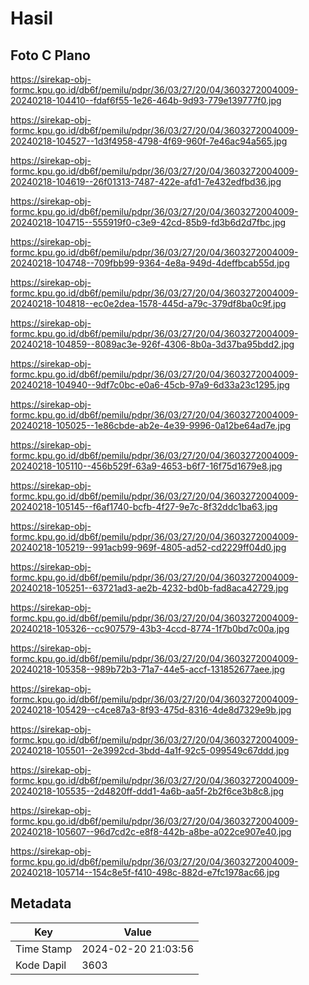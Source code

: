 # Hasil

## Foto C Plano

https://sirekap-obj-formc.kpu.go.id/db6f/pemilu/pdpr/36/03/27/20/04/3603272004009-20240218-104410--fdaf6f55-1e26-464b-9d93-779e139777f0.jpg

https://sirekap-obj-formc.kpu.go.id/db6f/pemilu/pdpr/36/03/27/20/04/3603272004009-20240218-104527--1d3f4958-4798-4f69-960f-7e46ac94a565.jpg

https://sirekap-obj-formc.kpu.go.id/db6f/pemilu/pdpr/36/03/27/20/04/3603272004009-20240218-104619--26f01313-7487-422e-afd1-7e432edfbd36.jpg

https://sirekap-obj-formc.kpu.go.id/db6f/pemilu/pdpr/36/03/27/20/04/3603272004009-20240218-104715--555919f0-c3e9-42cd-85b9-fd3b6d2d7fbc.jpg

https://sirekap-obj-formc.kpu.go.id/db6f/pemilu/pdpr/36/03/27/20/04/3603272004009-20240218-104748--709fbb99-9364-4e8a-949d-4deffbcab55d.jpg

https://sirekap-obj-formc.kpu.go.id/db6f/pemilu/pdpr/36/03/27/20/04/3603272004009-20240218-104818--ec0e2dea-1578-445d-a79c-379df8ba0c9f.jpg

https://sirekap-obj-formc.kpu.go.id/db6f/pemilu/pdpr/36/03/27/20/04/3603272004009-20240218-104859--8089ac3e-926f-4306-8b0a-3d37ba95bdd2.jpg

https://sirekap-obj-formc.kpu.go.id/db6f/pemilu/pdpr/36/03/27/20/04/3603272004009-20240218-104940--9df7c0bc-e0a6-45cb-97a9-6d33a23c1295.jpg

https://sirekap-obj-formc.kpu.go.id/db6f/pemilu/pdpr/36/03/27/20/04/3603272004009-20240218-105025--1e86cbde-ab2e-4e39-9996-0a12be64ad7e.jpg

https://sirekap-obj-formc.kpu.go.id/db6f/pemilu/pdpr/36/03/27/20/04/3603272004009-20240218-105110--456b529f-63a9-4653-b6f7-16f75d1679e8.jpg

https://sirekap-obj-formc.kpu.go.id/db6f/pemilu/pdpr/36/03/27/20/04/3603272004009-20240218-105145--f6af1740-bcfb-4f27-9e7c-8f32ddc1ba63.jpg

https://sirekap-obj-formc.kpu.go.id/db6f/pemilu/pdpr/36/03/27/20/04/3603272004009-20240218-105219--991acb99-969f-4805-ad52-cd2229ff04d0.jpg

https://sirekap-obj-formc.kpu.go.id/db6f/pemilu/pdpr/36/03/27/20/04/3603272004009-20240218-105251--63721ad3-ae2b-4232-bd0b-fad8aca42729.jpg

https://sirekap-obj-formc.kpu.go.id/db6f/pemilu/pdpr/36/03/27/20/04/3603272004009-20240218-105326--cc907579-43b3-4ccd-8774-1f7b0bd7c00a.jpg

https://sirekap-obj-formc.kpu.go.id/db6f/pemilu/pdpr/36/03/27/20/04/3603272004009-20240218-105358--989b72b3-71a7-44e5-accf-131852677aee.jpg

https://sirekap-obj-formc.kpu.go.id/db6f/pemilu/pdpr/36/03/27/20/04/3603272004009-20240218-105429--c4ce87a3-8f93-475d-8316-4de8d7329e9b.jpg

https://sirekap-obj-formc.kpu.go.id/db6f/pemilu/pdpr/36/03/27/20/04/3603272004009-20240218-105501--2e3992cd-3bdd-4a1f-92c5-099549c67ddd.jpg

https://sirekap-obj-formc.kpu.go.id/db6f/pemilu/pdpr/36/03/27/20/04/3603272004009-20240218-105535--2d4820ff-ddd1-4a6b-aa5f-2b2f6ce3b8c8.jpg

https://sirekap-obj-formc.kpu.go.id/db6f/pemilu/pdpr/36/03/27/20/04/3603272004009-20240218-105607--96d7cd2c-e8f8-442b-a8be-a022ce907e40.jpg

https://sirekap-obj-formc.kpu.go.id/db6f/pemilu/pdpr/36/03/27/20/04/3603272004009-20240218-105714--154c8e5f-f410-498c-882d-e7fc1978ac66.jpg


## Metadata

| Key        | Value               |
| ---------- | ------------------- |
| Time Stamp | 2024-02-20 21:03:56 |
| Kode Dapil | 3603                |



